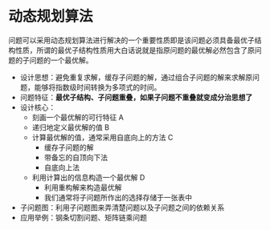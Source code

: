 # 动态规划算法

问题可以采用动态规划算法进行解决的一个重要性质即是该问题必须具备最优子结构性质，所谓的最优子结构性质用大白话说就是指原问题的最优解必然包含了原问题的子问题的一个最优解。

- 设计思想：避免重复求解，缓存子问题的解，通过组合子问题的解来求解原问题，能够将指数级时间转换为多项式的时间。
- 问题特征：**最优子结构、子问题重叠，如果子问题不重叠就变成分治思想了**
- 设计核心：
    - 刻画一个最优解的可行特征 A
    - 递归地定义最优解的值 B
    - 计算最优解的值，通常采用自底向上的方法 C
        - 缓存子问题的解
        - 带备忘的自顶向下法
        - 自底向上法
    - 利用计算出的信息构造一个最优解 D
        - 利用重构解来构造最优解
        - 我们通常将子问题所作出的选择存储于一张表中
- 子问题图：利用子问题图来弄清楚问题以及子问题之间的依赖关系
- 应用举例：钢条切割问题、矩阵链乘问题

